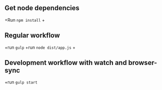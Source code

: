 ## Get node dependencies
+Run `npm install`
+
## Regular workflow
+run `gulp`
+run `node dist/app.js`
+
## Development workflow with watch and browser-sync
+run `gulp start`